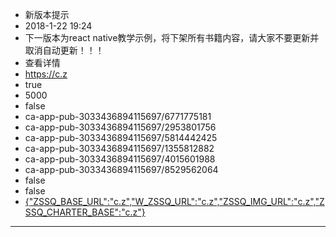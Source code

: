- 新版本提示
- 2018-1-22 19:24
- 下一版本为react native教学示例，将下架所有书籍内容，请大家不要更新并取消自动更新！！！
- 查看详情
- https://c.z
- true
- 5000
- false
- ca-app-pub-3033436894115697/6771775181
- ca-app-pub-3033436894115697/2953801756
- ca-app-pub-3033436894115697/5814442425
- ca-app-pub-3033436894115697/1355812882
- ca-app-pub-3033436894115697/4015601988
- ca-app-pub-3033436894115697/8529562064
- false
- false
-  [{"ZSSQ_BASE_URL":"c.z","W_ZSSQ_URL":"c.z","ZSSQ_IMG_URL":"c.z","ZSSQ_CHARTER_BASE":"c.z"}](http://www.b)
---
